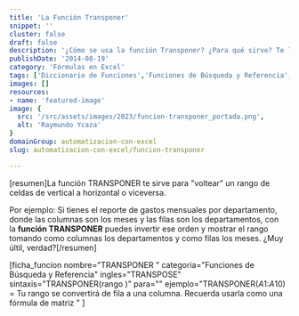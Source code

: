 ```yaml
---
title: 'La Función Transponer'
snippet: ''
cluster: false
draft: false 
description: '¿Cómo se usa la función Transponer? ¿Para qué sirve? Te lo muestro en un breve resumen.'
publishDate: '2014-08-19'
category: 'Fórmulas en Excel'
tags: ['Diccionario de Funciones','Funciones de Búsqueda y Referencia','🤖 Automatización con Excel']
images: []
resources: 
- name: 'featured-image'
image: {
  src: '/src/assets/images/2023/funcion-transponer_portada.png',
  alt: 'Raymundo Ycaza'
}
domainGroup: automatizacion-con-excel
slug: automatizacion-con-excel/funcion-transponer

---
```


\[resumen\]La función TRANSPONER te sirve para "voltear" un rango de celdas de vertical a horizontal o viceversa.

Por ejemplo: Si tienes el reporte de gastos mensuales por departamento, donde las columnas son los meses y las filas son los departamentos, con la **función TRANSPONER** puedes invertir ese orden y mostrar el rango tomando como columnas los departamentos y como filas los meses. ¿Muy últil, verdad?\[/resumen\]

\[ficha\_funcion nombre="TRANSPONER " categoria="Funciones de Búsqueda y Referencia" ingles="TRANSPOSE" sintaxis="TRANSPONER(rango )" para="" ejemplo="TRANSPONER($A$1:$A$10) = Tu rango se convertirá de fila a una columna. Recuerda usarla como una fórmula de matriz " \]
